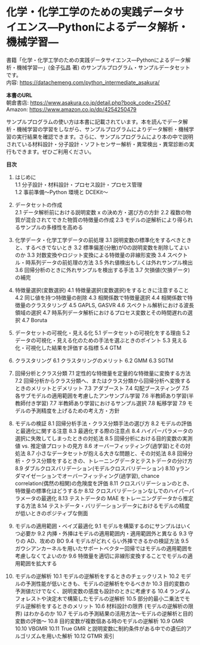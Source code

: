 # 化学・化学工学のための実践データサイエンス―Pythonによるデータ解析・機械学習―

書籍「化学・化学工学のための実践データサイエンス―Pythonによるデータ解析・機械学習―」(金子弘昌 著) のサンプルプログラム・サンプルデータセットです。  
内容: https://datachemeng.com/python_intermediate_asakura/ 

**本書のURL**  
朝倉書店: https://www.asakura.co.jp/detail.php?book_code=25047  
Amazon: https://www.amazon.co.jp/dp/4254250479

サンプルプログラムの使い方は本書に記載されています。本を読んでデータ解析・機械学習の学習をしながら、サンプルプログラムによりデータ解析・機械学習の実行結果を確認できます。さらに、サンプルプログラムにより本の中で説明されている材料設計・分子設計・ソフトセンサー解析・異常検出・異常診断の実行もできます。ぜひご利用ください。

**目次**  
1. はじめに  
1.1 分子設計・材料設計・プロセス設計・プロセス管理  
1.2 事前準備～Python 環境と DCEKit～  
  
2. データセットの作成  
2.1 データ解析前における説明変数 x の決め方・選び方の方針
2.2 複数の物質が混合されてできた物質の特徴量の作成
2.3 モデルの逆解析により得られるサンプルの多様性を高める

3. 化学データ・化学工学データの前処理
3.1 説明変数の標準化をするべきときと、するべきでないとき
3.2 標準偏差(分散)が0の説明変数を削除してよいのか
3.3 対数変換やロジット変換による特徴量の非線形変換
3.4 スペクトル・時系列データの前処理の方法
3.5 外れ値検出もしくは外れサンプル検出
3.6 回帰分析のときに外れサンプルを検出する手法
3.7 欠損値(欠損データ)の補完

4. 特徴量選択(変数選択)
4.1 特徴量選択(変数選択)をするときに注意すること
4.2 同じ値を持つ特徴量の削除
4.3 相関係数で特徴量選択
4.4 相関係数で特徴量のクラスタリング
4.5 GAPLS, GASVR
4.6 スペクトル解析における波長領域の選択
4.7 時系列データ解析におけるプロセス変数とその時間遅れの選択
4.7 Boruta

5. データセットの可視化・見える化
5.1 データセットの可視化をする理由
5.2 データの可視化・見える化のための手法を選ぶときのポイント
5.3 見える化・可視化した結果を評価する指標
5.4 GTM

6. クラスタリング
6.1 クラスタリングのメリット
6.2 GMM
6.3 SGTM

7. 回帰分析とクラス分類
7.1 定性的な特徴量を定量的な特徴量に変換する方法
7.2 回帰分析からクラス分類へ、またはクラス分類から回帰分析へ変換するときのメリットとデメリット
7.3 アダブースト
7.4 勾配ブースティング
7.5 各サブモデルの適用範囲を考慮したアンサンブル学習
7.6 半教師あり学習(半教師付き学習)
7.7 半教師あり学習におけるサンプル選択
7.8 転移学習
7.9 モデルの予測精度を上げるための考え方・方針

8. モデルの検証
8.1 回帰分析手法・クラス分類手法の選び方
8.2 モデルの評価と最適化に関する注意
8.3 最適化する際の注意点
8.4 ハイパーパラメータの選択に失敗してしまったときの対処法
8.5 回帰分析における目的変数の実測値 vs. 推定値プロットの見方
8.6 オーバーフィッティング(過学習)とその対処法
8.7 小さなデータセットが抱える大きな問題と、その対処法
8.8 回帰分析・クラス分類をするときの、トレーニングデータとテストデータの分け方
8.9 ダブルクロスバリデーション(モデルクロスバリデーション)
8.10 yランダマイゼーションでオーバーフィッティング(過学習), chance correlation(偶然の相関)の危険度を評価
8.11 クロスバリデーションのとき、特徴量の標準化はどうするか
8.12 クロスバリデーションなしでのハイパーパラメータの最適化
8.13 テストデータの MAE をトレーニングデータから推定する方法
8.14 テストデータ・バリデーションデータにおけるモデルの精度が低いときのポジティブな側面

9. モデルの適用範囲・ベイズ最適化
9.1 モデルを構築するのにサンプルはいくつ必要か
9.2 内挿・外挿はモデルの適用範囲内・適用範囲外と異なる
9.3 守りの AD、攻めの BO
9.4 モデルがどれくらい外挿できるかの検証方法
9.5 ガウシアンカーネルを用いたサポートベクター回帰ではモデルの適用範囲を考慮しなくてよいのか
9.6 特徴量を適切に非線形変換することでモデルの適用範囲を拡大する

10. モデルの逆解析
10.1 モデルの逆解析をするときのチェックリスト
10.2 モデルの予測性能が低いときも、モデルの逆解析をやるべきか
10.3 目的変数の予測値だけでなく、説明変数の感度も設計のときに考慮する
10.4 ランダムフォレストや決定木で構築したモデルの逆解析
10.5 部分的最小二乗法でモデル逆解析をするときのメリット
10.6 材料設計の限界 (モデルの逆解析の限界) はわかるのか
10.7 モデルの予測結果の活用方法～モデルの逆解析と目的変数の評価～
10.8 目的変数が複数個ある時のモデルの逆解析
10.9 GMR
10.10 VBGMR
10.11 True GMR と説明変数に制約条件がある中での遺伝的アルゴリズムを用いた解析
10.12 GTMR
索引

